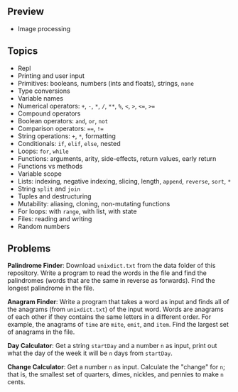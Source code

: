 ## Preview

- Image processing

## Topics

- Repl
- Printing and user input
- Primitives: booleans, numbers (ints and floats), strings, `none`
- Type conversions
- Variable names
- Numerical operators: `+`, `-`, `*`, `/`, `**`, `%`, `<`, `>`, `<=`, `>=`
- Compound operators
- Boolean operators: `and`, `or`, `not`
- Comparison operators: `==`, `!=`
- String operations: `+`, `*`, formatting
- Conditionals: `if`, `elif`, `else`, nested
- Loops: `for`, `while`
- Functions: arguments, arity, side-effects, return values, early return
- Functions vs methods
- Variable scope
- Lists: indexing, negative indexing, slicing, length, `append`, `reverse`, `sort`, `*`
- String `split` and `join`
- Tuples and destructuring
- Mutability: aliasing, cloning, non-mutating functions
- For loops: with `range`, with list, with state
- Files: reading and writing
- Random numbers

## Problems

**Palindrome Finder**: Download `unixdict.txt` from the data folder of this repository. Write a program to read the words in the file and find the palindromes (words that are the same in reverse as forwards). Find the longest palindrome in the file.

**Anagram Finder**: Write a program that takes a word as input and finds all of the anagrams (from `unixdict.txt`) of the input word. Words are anagrams of each other if they contains the same letters in a different order. For example, the anagrams of `time` are `mite`, `emit`, and `item`. Find the largest set of anagrams in the file.

**Day Calculator**: Get a string `startDay` and a number `n` as input, print out what the day of the week it will be `n` days from `startDay`.

**Change Calculator**: Get a number `n` as input. Calculate the "change" for `n`; that is, the smallest set of quarters, dimes, nickles, and pennies to make `n` cents.
